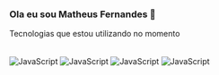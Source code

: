 ### Ola eu sou Matheus Fernandes 👋

Tecnologias que estou utilizando no momento
<div style='display: inline-block'>
  <br>
  <img align='center' alt='JavaScript' src='https://img.shields.io/badge/JavaScript-F7DF1E?style=for-the-badge&logo=javascript&logoColor=black'>
  <img align='center' alt='JavaScript' src='https://img.shields.io/badge/HTML5-E34F26?style=for-the-badge&logo=html5&logoColor=white'>
  <img align='center' alt='JavaScript' src='https://img.shields.io/badge/CSS3-1572B6?style=for-the-badge&logo=css3&logoColor=white'>
  <img align='center' alt='JavaScript' src='https://img.shields.io/badge/Node.js-43853D?style=for-the-badge&logo=node.js&logoColor=white'>
</div>





